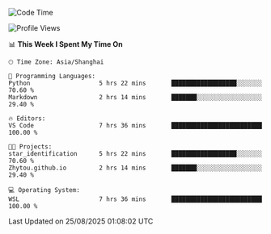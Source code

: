 <!--START_SECTION:waka-->
![Code Time](http://img.shields.io/badge/Code%20Time-3%2C085%20hrs%2027%20mins-blue)

![Profile Views](http://img.shields.io/badge/Profile%20Views-0-blue)

📊 **This Week I Spent My Time On** 

```text
🕑︎ Time Zone: Asia/Shanghai

💬 Programming Languages: 
Python                   5 hrs 22 mins       ██████████████████░░░░░░░   70.60 % 
Markdown                 2 hrs 14 mins       ███████░░░░░░░░░░░░░░░░░░   29.40 % 

🔥 Editors: 
VS Code                  7 hrs 36 mins       █████████████████████████   100.00 % 

🐱‍💻 Projects: 
star_identification      5 hrs 22 mins       ██████████████████░░░░░░░   70.60 % 
Zhytou.github.io         2 hrs 14 mins       ███████░░░░░░░░░░░░░░░░░░   29.40 % 

💻 Operating System: 
WSL                      7 hrs 36 mins       █████████████████████████   100.00 % 
```


 Last Updated on 25/08/2025 01:08:02 UTC
<!--END_SECTION:waka-->
